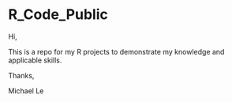 # R_Code_Public

Hi,

This is a repo for my R projects to demonstrate my knowledge and applicable skills. 

Thanks,

Michael Le
